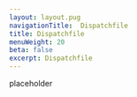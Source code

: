 ```yaml
---
layout: layout.pug
navigationTitle:  Dispatchfile
title: Dispatchfile
menuWeight: 20
beta: false
excerpt: Dispatchfile
---
```

placeholder